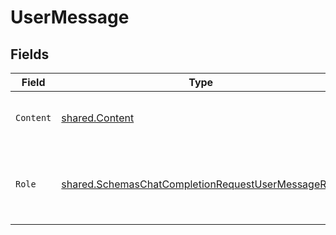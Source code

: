 # UserMessage


## Fields

| Field                                                                                                                           | Type                                                                                                                            | Required                                                                                                                        | Description                                                                                                                     |
| ------------------------------------------------------------------------------------------------------------------------------- | ------------------------------------------------------------------------------------------------------------------------------- | ------------------------------------------------------------------------------------------------------------------------------- | ------------------------------------------------------------------------------------------------------------------------------- |
| `Content`                                                                                                                       | [shared.Content](../../../pkg/models/shared/content.md)                                                                         | :heavy_check_mark:                                                                                                              | The contents of the user message.<br/>                                                                                          |
| `Role`                                                                                                                          | [shared.SchemasChatCompletionRequestUserMessageRole](../../../pkg/models/shared/schemaschatcompletionrequestusermessagerole.md) | :heavy_check_mark:                                                                                                              | The role of the messages author, in this case `user`.                                                                           |